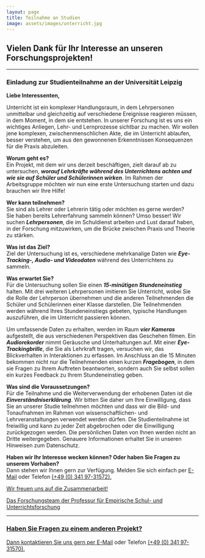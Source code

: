 ```yaml
---
layout: page
title: Teilnahme an Studien
image: assets/images/unterricht.jpg
---
```


## Vielen Dank für Ihr Interesse an unseren Forschungsprojekten!

***

### Einladung zur Studienteilnahme an der Universität Leipzig


**Liebe Interessenten,**

Unterricht ist ein komplexer Handlungsraum, in dem Lehrpersonen unmittelbar und gleichzeitig auf verschiedene Ereignisse reagieren müssen, in dem Moment, in dem sie entstehen. In unserer Forschung ist es uns ein wichtiges Anliegen, Lehr- und Lernprozesse sichtbar zu machen. Wir wollen jene komplexen, zwischenmenschlichen Akte, die im Unterricht ablaufen, besser verstehen, um aus den gewonnenen Erkenntnissen Konsequenzen für die Praxis abzuleiten.

**Worum geht es?**  
Ein Projekt, mit dem wir uns derzeit beschäftigen, zielt darauf ab zu untersuchen, ***worauf Lehrkräfte während des Unterrichtens achten und wie sie auf Schüler und Schülerinnen wirken***. Im Rahmen der Arbeitsgruppe möchten wir nun eine erste Untersuchung starten und dazu brauchen wir Ihre Hilfe!

**Wer kann teilnehmen?**  
Sie sind als Lehrer oder Lehrerin tätig oder möchten es gerne werden?  
Sie haben bereits Lehrerfahrung sammeln können? Umso besser!
Wir suchen ***Lehrpersonen***, die im Schuldienst arbeiten und Lust darauf haben, in der Forschung mitzuwirken, um die Brücke zwischen Praxis und Theorie zu stärken.

**Was ist das Ziel?**  
Ziel der Untersuchung ist es, verschiedene mehrkanalige Daten wie ***Eye-Tracking-, Audio- und Videodaten*** während des Unterrichtens zu sammeln.

**Was erwartet Sie?**  
Für die Untersuchung sollen Sie einen ***15-minütigen Stundeneinstieg*** halten. Mit drei weiteren Lehrpersonen imitieren Sie Unterricht, wobei Sie die Rolle der Lehrperson übernehmen und die anderen Teilnehmenden die Schüler und Schülerinnen einer Klasse darstellen. Die Teilnehmenden werden während Ihres Stundeneinstiegs gebeten, typische Handlungen auszuführen, die im Unterricht passieren können.

Um umfassende Daten zu erhalten, werden im Raum ***vier Kameras*** aufgestellt, die aus verschiedenen Perspektiven das Geschehen filmen. Ein ***Audiorekorder*** nimmt Geräusche und Unterhaltungen auf. Mit einer ***Eye-Trackingbrille***, die Sie als Lehrkraft tragen, versuchen wir, das Blickverhalten in Interaktionen zu erfassen. Im Anschluss an die 15 Minuten bekommen nicht nur die Teilnehmenden einen kurzen ***Fragebogen***, in dem sie Fragen zu Ihrem Auftreten beantworten, sondern auch Sie selbst sollen ein kurzes Feedback zu Ihrem Stundeneinstieg geben.

**Was sind die Voraussetzungen?**  
Für die Teilnahme und die Weiterverwendung der erhobenen Daten ist die ***Einverständniserklärung***. Wir bitten Sie daher um Ihre Einwilligung, dass Sie an unserer Studie teilnehmen möchten und dass wir die Bild- und Tonaufnahmen im Rahmen von wissenschaftlichen- und Lehrveranstaltungen verwendet werden dürfen. Die Studienteilnahme ist freiwillig und kann zu jeder Zeit abgebrochen oder die Einwilligung zurückgezogen werden. Die persönlichen Daten von Ihnen werden nicht an Dritte weitergegeben. Genauere Informationen erhaltet Sie in unseren Hinweisen zum Datenschutz.

**Haben wir Ihr Interesse wecken können? Oder haben Sie Fragen zu unserem Vorhaben?**  
Dann stehen wir Ihnen gern zur Verfügung. Melden Sie sich einfach per <a href="mailto:empforschung@uni-leipzig.de">E-Mail</a> oder Telefon <a href="tel:+4903419731572">(+49 (0) 341 97-31572).

Wir freuen uns auf die Zusammenarbeit!

Das Forschungsteam der Professur für Empirische Schul- und Unterrichtsforschung

***

### Haben Sie Fragen zu einem anderen Projekt? 
Dann kontaktieren Sie uns gern per <a href="mailto:empschul_hiwi@uni-leipzig.de">E-Mail</a> oder Telefon <a href="tel:+4903419731570">(+49 (0) 341 97-31570).




